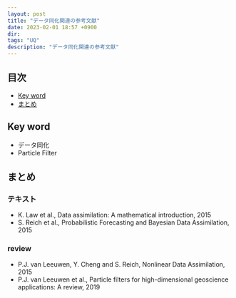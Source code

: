 ```yaml
---
layout: post
title: "データ同化関連の参考文献"
date: 2023-02-01 18:57 +0900
dir: 
tags: "UQ"
description: "データ同化関連の参考文献"
---
```


## 目次
- [Key word](#key-word)
- [まとめ](#まとめ)

## Key word
- データ同化
- Particle Filter

## まとめ
### テキスト
- K. Law et al., Data assimilation: A mathematical introduction, 2015
- S. Reich et al., Probabilistic Forecasting and Bayesian Data Assimilation, 2015
### review
- P.J. van Leeuwen, Y. Cheng and S. Reich, Nonlinear Data Assimilation, 2015
- P.J. van Leeuwen et al., Particle filters for high-dimensional geoscience applications: A review, 2019



<!-- ## 参考 -->